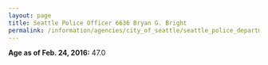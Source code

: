 ```yaml
---
layout: page
title: Seattle Police Officer 6636 Bryan G. Bright
permalink: /information/agencies/city_of_seattle/seattle_police_department/copbook/6636/
---
```


**Age as of Feb. 24, 2016:** 47.0
